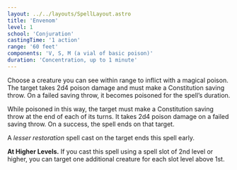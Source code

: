 ```yaml
---
layout: ../../layouts/SpellLayout.astro
title: 'Envenom'
level: 1
school: 'Conjuration'
castingTime: '1 action'
range: '60 feet'
components: 'V, S, M (a vial of basic poison)'
duration: 'Concentration, up to 1 minute'
---
```


Choose a creature you can see within range to inflict with a magical poison. The target takes 2d4 poison damage and must make a Constitution saving throw. On a failed saving throw, it becomes poisoned for the spell’s duration.

While poisoned in this way, the target must make a Constitution saving throw at the end of each of its turns. It takes 2d4 poison damage on a failed saving throw. On a success, the spell ends on that target.

A *lesser restoration* spell cast on the target ends this spell early.

**At Higher Levels.** If you cast this spell using a spell slot of 2nd level or higher, you can target one additional creature for each slot level above 1st.